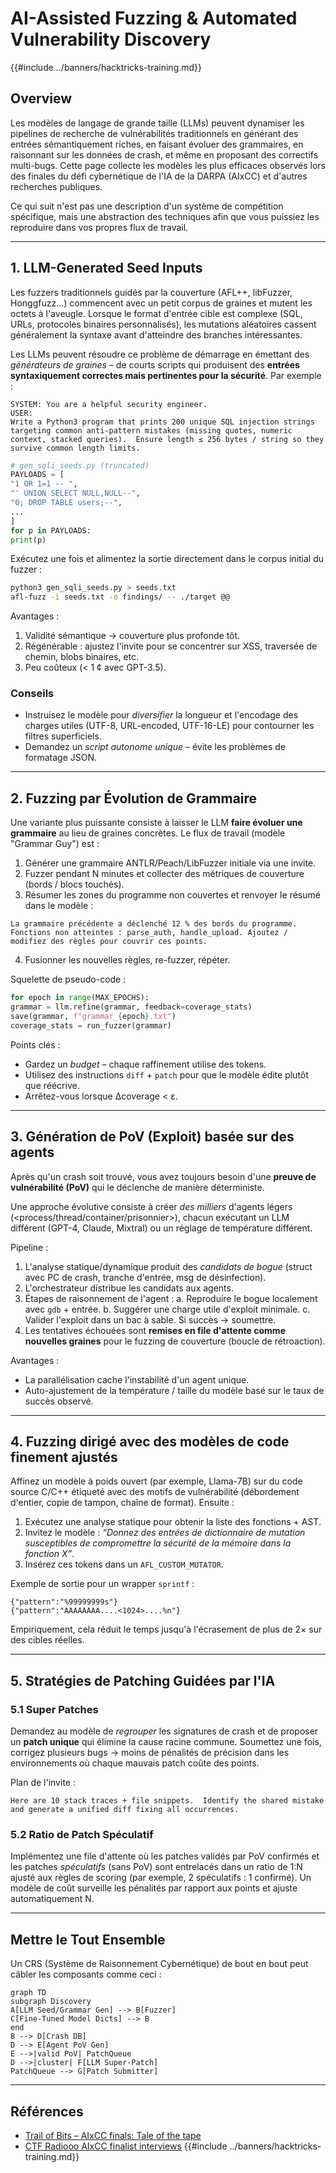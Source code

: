 # AI-Assisted Fuzzing & Automated Vulnerability Discovery

{{#include ../banners/hacktricks-training.md}}

## Overview
Les modèles de langage de grande taille (LLMs) peuvent dynamiser les pipelines de recherche de vulnérabilités traditionnels en générant des entrées sémantiquement riches, en faisant évoluer des grammaires, en raisonnant sur les données de crash, et même en proposant des correctifs multi-bugs. Cette page collecte les modèles les plus efficaces observés lors des finales du défi cybernétique de l'IA de la DARPA (AIxCC) et d'autres recherches publiques.

Ce qui suit n'est pas une description d'un système de compétition spécifique, mais une abstraction des techniques afin que vous puissiez les reproduire dans vos propres flux de travail.

---

## 1. LLM-Generated Seed Inputs

Les fuzzers traditionnels guidés par la couverture (AFL++, libFuzzer, Honggfuzz…) commencent avec un petit corpus de graines et mutent les octets à l'aveugle. Lorsque le format d'entrée cible est complexe (SQL, URLs, protocoles binaires personnalisés), les mutations aléatoires cassent généralement la syntaxe avant d'atteindre des branches intéressantes.

Les LLMs peuvent résoudre ce problème de démarrage en émettant des *générateurs de graines* – de courts scripts qui produisent des **entrées syntaxiquement correctes mais pertinentes pour la sécurité**. Par exemple :
```prompt
SYSTEM: You are a helpful security engineer.
USER:
Write a Python3 program that prints 200 unique SQL injection strings targeting common anti-pattern mistakes (missing quotes, numeric context, stacked queries).  Ensure length ≤ 256 bytes / string so they survive common length limits.
```

```python
# gen_sqli_seeds.py (truncated)
PAYLOADS = [
"1 OR 1=1 -- ",
"' UNION SELECT NULL,NULL--",
"0; DROP TABLE users;--",
...
]
for p in PAYLOADS:
print(p)
```
Exécutez une fois et alimentez la sortie directement dans le corpus initial du fuzzer :
```bash
python3 gen_sqli_seeds.py > seeds.txt
afl-fuzz -i seeds.txt -o findings/ -- ./target @@
```
Avantages :
1. Validité sémantique → couverture plus profonde tôt.
2. Régénérable : ajustez l'invite pour se concentrer sur XSS, traversée de chemin, blobs binaires, etc.
3. Peu coûteux (< 1 ¢ avec GPT-3.5).

### Conseils
* Instruisez le modèle pour *diversifier* la longueur et l'encodage des charges utiles (UTF-8, URL-encoded, UTF-16-LE) pour contourner les filtres superficiels.
* Demandez un *script autonome unique* – évite les problèmes de formatage JSON.

---

## 2. Fuzzing par Évolution de Grammaire

Une variante plus puissante consiste à laisser le LLM **faire évoluer une grammaire** au lieu de graines concrètes. Le flux de travail (modèle "Grammar Guy") est :

1. Générer une grammaire ANTLR/Peach/LibFuzzer initiale via une invite.
2. Fuzzer pendant N minutes et collecter des métriques de couverture (bords / blocs touchés).
3. Résumer les zones du programme non couvertes et renvoyer le résumé dans le modèle :
```prompt
La grammaire précédente a déclenché 12 % des bords du programme. Fonctions non atteintes : parse_auth, handle_upload. Ajoutez / modifiez des règles pour couvrir ces points.
```
4. Fusionner les nouvelles règles, re-fuzzer, répéter.

Squelette de pseudo-code :
```python
for epoch in range(MAX_EPOCHS):
grammar = llm.refine(grammar, feedback=coverage_stats)
save(grammar, f"grammar_{epoch}.txt")
coverage_stats = run_fuzzer(grammar)
```
Points clés :
* Gardez un *budget* – chaque raffinement utilise des tokens.
* Utilisez des instructions `diff` + `patch` pour que le modèle édite plutôt que réécrive.
* Arrêtez-vous lorsque Δcoverage < ε.

---

## 3. Génération de PoV (Exploit) basée sur des agents

Après qu'un crash soit trouvé, vous avez toujours besoin d'une **preuve de vulnérabilité (PoV)** qui le déclenche de manière déterministe.

Une approche évolutive consiste à créer *des milliers* d'agents légers (<process/thread/container/prisonnier>), chacun exécutant un LLM différent (GPT-4, Claude, Mixtral) ou un réglage de température différent.

Pipeline :
1. L'analyse statique/dynamique produit des *candidats de bogue* (struct avec PC de crash, tranche d'entrée, msg de désinfection).
2. L'orchestrateur distribue les candidats aux agents.
3. Étapes de raisonnement de l'agent :
a. Reproduire le bogue localement avec `gdb` + entrée.
b. Suggérer une charge utile d'exploit minimale.
c. Valider l'exploit dans un bac à sable. Si succès → soumettre.
4. Les tentatives échouées sont **remises en file d'attente comme nouvelles graines** pour le fuzzing de couverture (boucle de rétroaction).

Avantages :
* La parallélisation cache l'instabilité d'un agent unique.
* Auto-ajustement de la température / taille du modèle basé sur le taux de succès observé.

---

## 4. Fuzzing dirigé avec des modèles de code finement ajustés

Affinez un modèle à poids ouvert (par exemple, Llama-7B) sur du code source C/C++ étiqueté avec des motifs de vulnérabilité (débordement d'entier, copie de tampon, chaîne de format). Ensuite :

1. Exécutez une analyse statique pour obtenir la liste des fonctions + AST.
2. Invitez le modèle : *“Donnez des entrées de dictionnaire de mutation susceptibles de compromettre la sécurité de la mémoire dans la fonction X”*.
3. Insérez ces tokens dans un `AFL_CUSTOM_MUTATOR`.

Exemple de sortie pour un wrapper `sprintf` :
```
{"pattern":"%99999999s"}
{"pattern":"AAAAAAAA....<1024>....%n"}
```
Empiriquement, cela réduit le temps jusqu'à l'écrasement de plus de 2× sur des cibles réelles.

---

## 5. Stratégies de Patching Guidées par l'IA

### 5.1 Super Patches
Demandez au modèle de *regrouper* les signatures de crash et de proposer un **patch unique** qui élimine la cause racine commune. Soumettez une fois, corrigez plusieurs bugs → moins de pénalités de précision dans les environnements où chaque mauvais patch coûte des points.

Plan de l'invite :
```
Here are 10 stack traces + file snippets.  Identify the shared mistake and generate a unified diff fixing all occurrences.
```
### 5.2 Ratio de Patch Spéculatif
Implémentez une file d'attente où les patches validés par PoV confirmés et les patches *spéculatifs* (sans PoV) sont entrelacés dans un ratio de 1:​N ajusté aux règles de scoring (par exemple, 2 spéculatifs : 1 confirmé). Un modèle de coût surveille les pénalités par rapport aux points et ajuste automatiquement N.

---

## Mettre le Tout Ensemble
Un CRS (Système de Raisonnement Cybernétique) de bout en bout peut câbler les composants comme ceci :
```mermaid
graph TD
subgraph Discovery
A[LLM Seed/Grammar Gen] --> B[Fuzzer]
C[Fine-Tuned Model Dicts] --> B
end
B --> D[Crash DB]
D --> E[Agent PoV Gen]
E -->|valid PoV| PatchQueue
D -->|cluster| F[LLM Super-Patch]
PatchQueue --> G[Patch Submitter]
```
---

## Références
* [Trail of Bits – AIxCC finals: Tale of the tape](https://blog.trailofbits.com/2025/08/07/aixcc-finals-tale-of-the-tape/)
* [CTF Radiooo AIxCC finalist interviews](https://www.youtube.com/@ctfradiooo)
{{#include ../banners/hacktricks-training.md}}
